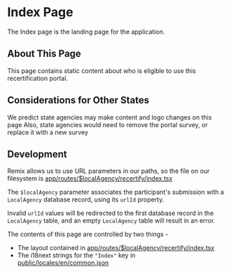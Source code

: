 # Index Page

The Index page is the landing page for the application.

## About This Page

This page contains static content about who is eligible to use this recertification portal.

## Considerations for Other States

We predict state agencies may make content and logo changes on this page
Also, state agencies would need to remove the portal survey, or replace it with a new survey

## Development

Remix allows us to use URL parameters in our paths, so the file on our filesystem is [app/routes/$localAgency/recertify/index.tsx](../../../participant/app/routes/%24localAgency/recertify/index.tsx)

The `$localAgency` parameter associates the participant's submission with a `LocalAgency` database record, using its `urlId` property.

Invalid `urlId` values will be redirected to the first database record in the `LocalAgency` table, and an empty `LocalAgency` table will result in an error.

The contents of this page are controlled by two things -

- The layout contained in [app/routes/$localAgency/recertify/index.tsx](../../../participant/app/routes/%24localAgency/recertify/index.tsx)
- The i18next strings for the `"Index"` key in [public/locales/en/common.json](../../../participant/public/locales/en/common.json)
